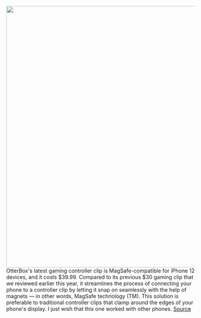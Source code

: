 <img src='https://cdn.vox-cdn.com/thumbor/WX47hdBsl8hVXi32rgnK_f0zJk8=/0x0:2040x1360/1200x800/filters:focal(857x517:1183x843)/cdn.vox-cdn.com/uploads/chorus_image/image/69673838/otterboxmagsafe.0.jpg' width='700px' /><br/>
OtterBox's latest gaming controller clip is MagSafe-compatible for iPhone 12 devices, and it costs $39.99. Compared to its previous $30 gaming clip that we reviewed earlier this year, it streamlines the process of connecting your phone to a controller clip by letting it snap on seamlessly with the help of magnets — in other words, MagSafe technology (TM). This solution is preferable to traditional controller clips that clamp around the edges of your phone's display. I just wish that this one worked with other phones.
<a href='https://www.theverge.com/2021/8/3/22608012/otterbox-magsafe-compatible-gaming-clip-xbox-controller-price-iphone-12-mini-pro-max'> Source <a/>